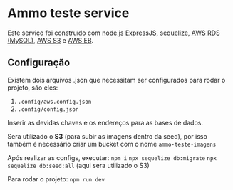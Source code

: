 # Ammo teste service

Este serviço foi construído com [node.js](https://nodejs.org/en/) [ExpressJS](https://expressjs.com/), [sequelize](https://sequelize.org/), [AWS RDS (MySQL)](https://aws.amazon.com/pt/rds/), [AWS S3](https://aws.amazon.com/pt/s3/) e [AWS EB](https://aws.amazon.com/pt/elasticbeanstalk/).

## Configuração

Existem dois arquivos .json que necessitam ser configurados para rodar o projeto, são eles:

 1. `.config/aws.config.json`
 2. `.config/config.json`

Inserir as devidas chaves e os endereços para as bases de dados.

Sera utilizado o **S3** (para subir as imagens dentro da seed), por isso também é necessário criar um bucket com o nome `ammo-teste-imagens` 

Após realizar as configs, executar: 
`npm i`
`npx sequelize db:migrate`
`npx sequelize db:seed:all` (aqui sera utilizado o S3)

Para rodar o projeto:
`npm run dev`
